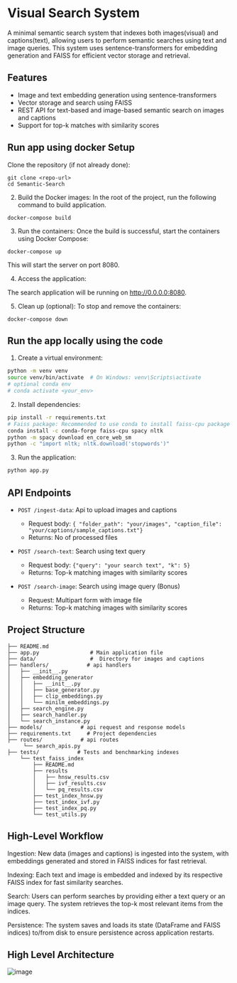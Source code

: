 # Visual Search System

A minimal semantic search system that indexes both images(visual) and captions(text), allowing users to perform semantic searches using text and image queries. This system uses sentence-transformers for embedding generation and FAISS for efficient vector storage and retrieval.


## Features

- Image and text embedding generation using sentence-transformers
- Vector storage and search using FAISS
- REST API for text-based and image-based semantic search on images and captions
- Support for top-k matches with similarity scores

## Run app using docker Setup
Clone the repository (if not already done):
```
git clone <repo-url>
cd Semantic-Search
```
2. Build the Docker images:
In the root of the project, run the following command to build application.
```
docker-compose build

```
3. Run the containers:
Once the build is successful, start the containers using Docker Compose:
```
docker-compose up
```
This will start the server on port 8080.

4. Access the application:

The search application will be running on http://0.0.0.0:8080.

5. Clean up (optional):
To stop and remove the containers:
```
docker-compose down
```

## Run the app locally using the code

1. Create a virtual environment:
```bash
python -m venv venv
source venv/bin/activate  # On Windows: venv\Scripts\activate
# optional conda env
# conda activate <your_env>
```

2. Install dependencies:
```bash
pip install -r requirements.txt
# Faiss package: Recommended to use conda to install faiss-cpu package
conda install -c conda-forge faiss-cpu spacy nltk
python -m spacy download en_core_web_sm
python -c "import nltk; nltk.download('stopwords')"
```


3. Run the application:
```bash
python app.py
```

## API Endpoints
- `POST /ingest-data`: Api to upload images and captions
  - Request body: `{ "folder_path": "your/images", "caption_file": "your/captions/sample_captions.txt"}`
  - Returns: No of processed files

- `POST /search-text`: Search using text query
  - Request body: `{"query": "your search text", "k": 5}`
  - Returns: Top-k matching images with similarity scores

- `POST /search-image`: Search using image query (Bonus)
  - Request: Multipart form with image file
  - Returns: Top-k matching images with similarity scores

## Project Structure

```
├── README.md
├── app.py                # Main application file
├── data/                 #  Directory for images and captions
├── handlers/            # api handlers
│   ├── __init__.py
│   ├── embedding_generator 
│   │   ├── __init__.py
│   │   ├── base_generator.py
│   │   ├── clip_embeddings.py
│   │   └── minilm_embeddings.py
│   ├── search_engine.py
│   ├── search_handler.py
│   └── search_instance.py
├── models/            # api request and response models
├── requirements.txt     # Project dependencies
├── routes/            # api routes
     └── search_apis.py
├── tests/            # Tests and benchmarking indexes
    └── test_faiss_index
        ├── README.md
        ├── results
        │   ├── hnsw_results.csv
        │   ├── ivf_results.csv
        │   └── pq_results.csv
        ├── test_index_hnsw.py
        ├── test_index_ivf.py
        ├── test_index_pq.py
        └── test_utils.py
```
## High-Level Workflow

Ingestion: New data (images and captions) is ingested into the system, with embeddings generated and stored in FAISS indices for fast retrieval.

Indexing: Each text and image is embedded and indexed by its respective FAISS index for fast similarity searches.

Search: Users can perform searches by providing either a text query or an image query. The system retrieves the top-k most relevant items from the indices.

Persistence: The system saves and loads its state (DataFrame and FAISS indices) to/from disk to ensure persistence across application restarts.


## High Level Architecture
![image](https://github.com/user-attachments/assets/502d4fee-f025-4d54-a2ab-055ed4ac72d2)
